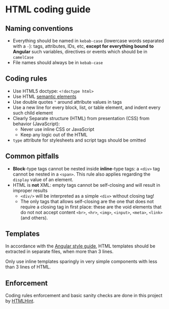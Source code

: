 # HTML coding guide

## Naming conventions

- Everything should be named in `kebab-case` (lowercase words separated with a `-`): tags, attributes, IDs, etc,
  **except for everything bound to Angular** such variables, directives or events which should be in `camelCase`
- File names should always be in `kebab-case`

## Coding rules

- Use HTML5 doctype: `<!doctype html>`
- Use HTML [semantic elements](https://developer.mozilla.org/docs/Web/HTML/Sections_and_Outlines_of_an_HTML5_document)
- Use double quotes `"` around attribute values in tags
- Use a new line for every block, list, or table element, and indent every such child element
- Clearly Separate structure (HTML) from presentation (CSS) from behavior (JavaScript):
  * Never use inline CSS or JavaScript
  * Keep any logic out of the HTML
- `type` attribute for stylesheets and script tags should be omitted

## Common pitfalls

- **Block**-type tags cannot be nested inside **inline**-type tags: a `<div>` tag cannot be nested in a `<span>`.
  This rule also applies regarding the `display` value of an element.
- HTML is **not** XML: empty tags cannot be self-closing and will result in improper results
  * `<div/>` will be interpreted as a simple `<div>` without closing tag!
  * The only tags that allows self-closing are the one that does not require a closing tag in first place:
    these are the void elements that do not not accept content `<br>`, `<hr>`, `<img>`, `<input>`, `<meta>`, `<link>`
    (and others).
    
## Templates

In accordance with the [Angular style guide](https://angular.io/guide/styleguide), HTML templates should be extracted in
separate files, when more than 3 lines.

Only use inline templates sparingly in very simple components with less than 3 lines of HTML.

## Enforcement

Coding rules enforcement and basic sanity checks are done in this project by [HTMLHint](http://htmlhint.com).
 
